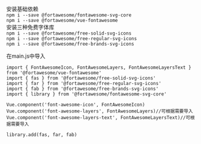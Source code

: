 安装基础依赖  
`npm i --save @fortawesome/fontawesome-svg-core`  
`npm i --save @fortawesome/vue-fontawesome`  
安装三种免费字体库  
`npm i --save @fortawesome/free-solid-svg-icons`  
`npm i --save @fortawesome/free-regular-svg-icons`  
`npm i --save @fortawesome/free-brands-svg-icons`  

在main.js中导入  
```
import { FontAwesomeIcon, FontAwesomeLayers, FontAwesomeLayersText } from '@fortawesome/vue-fontawesome'
import { fas } from '@fortawesome/free-solid-svg-icons'
import { far } from '@fortawesome/free-regular-svg-icons'
import { fab } from '@fortawesome/free-brands-svg-icons'
import { library } from '@fortawesome/fontawesome-svg-core'

Vue.component('font-awesome-icon', FontAwesomeIcon)
Vue.component('font-awesome-layers', FontAwesomeLayers)//可根据需要导入
Vue.component('font-awesome-layers-text', FontAwesomeLayersText)//可根据需要导入
  
library.add(fas, far, fab)
```
